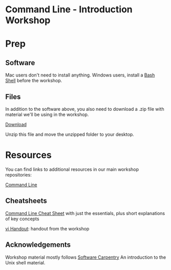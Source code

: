 # Command Line - Introduction Workshop

# Prep

## Software

Mac users don't need to install anything.  Windows users, install a [Bash Shell](https://workshops.rcs.northwestern.edu/install/bash/) before the workshop.  

## Files

In addition to the software above, you also need to download a .zip file with material we'll be using in the workshop.  

[Download](https://github.com/nuitrcs/commandlineworkshop/blob/master/shell-novice-data.zip?raw=true)

Unzip this file and move the unzipped folder to your desktop.



# Resources

You can find links to additional resources in our main workshop repositories:

[Command Line](https://github.com/nuitrcs/commandlineworkshop)


## Cheatsheets
[Command Line Cheat Sheet](https://www.git-tower.com/blog/command-line-cheat-sheet/) with just the essentials, plus short explanations of key concepts

[vi Handout](https://nuitrcs.github.io/commandlineworkshop/vibasics.pdf): handout from the workshop

## Acknowledgements

Workshop material mostly follows [Software Carpentry](https://swcarpentry.github.io/shell-novice/) An introduction to the Unix shell material. 
